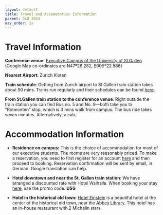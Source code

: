 ```yaml
---
layout: default
title: Travel and Accomodation Information
parent: DiO 2024
nav_order: 2a
---
```


# Travel Information

**Conference venue**: [Executive Campus of the University of St.Gallen](https://www.google.com/maps/place/University+of+St.+Gallen,+Executive+School+(ES-HSG)/@47.4378589,9.3761433,15z/data=!4m2!3m1!1s0x0:0xab989b17a806d9d7?sa=X&ved=2ahUKEwje-JXFstCEAxWJVUEAHWoAATsQ_BJ6BAgOEAA) (Google Map co-ordinates are N47º26.282, E009º22.586)

**Nearest Airport**: Zurich Kloten

**Train schedule**: Getting from Zurich airport to St.Gallen train station takes about 50 mins. Trains run regularly and their schedules can be found [here](http://www.sbb.ch/en/home.html).

**From St.Gallen train station to the conference venue**: Right outside the train station you can find Bus no. 5 and No. 9—both take you to “Rotmonten” stop, which is 3 mins walk from campus. The bus ride takes seven minutes. Alternatively, a cab.

# Accommodation Information

- **Residence on campus:** This is the choice of accommodation for most of our executive students. The rooms are very reasonably priced. To make a reservation, you need to first register for an account [here](https://cms.unisg.ch/#/hotelbooking) and then proceed to booking. Reservation confirmation will be sent by email, in German. Google translation can help.

- **Hotel downtown and near the St. Gallen train station:** We have arranged a discounted rate with Hotel Walhalla. When booking your stay [here](https://www.simplebooking.it/ibe/search?hid=5289&lang=EN), use the promo code: **USG**

- **Hotel in the historical old town:** [Hotel Einstein](https://www.einstein.ch/en/) is a beautiful hotel at the center of the historical old town, near the [Abbey Library. ](https://en.wikipedia.org/wiki/Abbey_library_of_Saint_Gall) This hotel has an in-house restaurant with 2 Michelin stars.